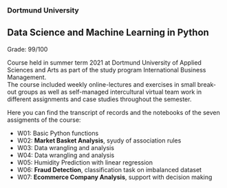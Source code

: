 ### Dortmund University
## Data Science and Machine Learning in Python

Grade: 99/100

Course held in summer term 2021 at Dortmund University of Applied Sciences and Arts as part of the study program International Business Management.\
The course included weekly online-lectures and exercises in small break-out groups as well as self-managed intercultural virtual team work in different assignments and case studies throughout the semester.

Here you can find the transcript of records and the notebooks of the seven assigments of the course:
- W01: Basic Python functions
- W02: **Market Basket Analysis**, syudy of association rules
- W03: Data wrangling and analysis
- W04: Data wrangling and analysis
- W05: Humidity Prediction with linear regression
- W06: **Fraud Detection**, classification task on imbalanced dataset
- W07: **Ecommerce Company Analysis**, support with decision making
